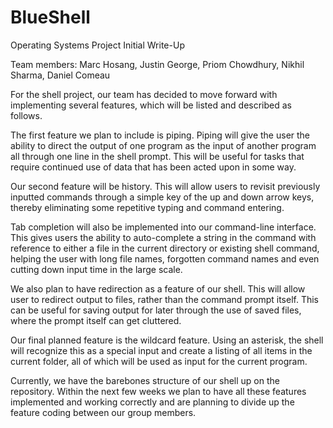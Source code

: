 BlueShell
=========
Operating Systems Project Initial Write-Up

Team members: Marc Hosang, Justin George, Priom Chowdhury, Nikhil Sharma, Daniel Comeau

For the shell project, our team has decided to move forward with implementing several features, which will be listed and described as follows.

The first feature we plan to include is piping. Piping will give the user the ability to direct the output of one program as the input of another program all through one line in the shell prompt. This will be useful for tasks that require continued use of data that has been acted upon in some way.

Our second feature will be history. This will allow users to revisit previously inputted commands through a simple key of the up and down arrow keys, thereby eliminating some repetitive typing and command entering.

Tab completion will also be implemented into our command-line interface. This gives users the ability to auto-complete a string in the command with reference to either a file in the current directory or existing shell command, helping the user with long file names, forgotten command names and even cutting down input time in the large scale.

We also plan to have redirection as a feature of our shell. This will allow user to redirect output to files, rather than the command prompt itself. This can be useful for saving output for later through the use of saved files, where the prompt itself can get cluttered.

Our final planned feature is the wildcard feature. Using an asterisk, the shell will recognize this as a special input and create a listing of all items in the current folder, all of which will be used as input for the current program.

Currently, we have the barebones structure of our shell up on the repository. Within the next few weeks we plan to have all these features implemented and working correctly and are planning to divide up the feature coding between our group members.
